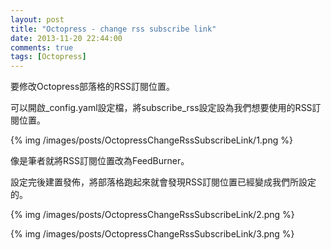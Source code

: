 ```yaml
---
layout: post
title: "Octopress - change rss subscribe link"
date: 2013-11-20 22:44:00
comments: true
tags: [Octopress]
---
```


要修改Octopress部落格的RSS訂閱位置。 

可以開啟_config.yaml設定檔，將subscribe_rss設定設為我們想要使用的RSS訂閱位置。 

<!--More-->

{% img /images/posts/OctopressChangeRssSubscribeLink/1.png %}


像是筆者就將RSS訂閱位置改為FeedBurner。 

設定完後建置發佈，將部落格跑起來就會發現RSS訂閱位置已經變成我們所設定的。

{% img /images/posts/OctopressChangeRssSubscribeLink/2.png %}

{% img /images/posts/OctopressChangeRssSubscribeLink/3.png %}
